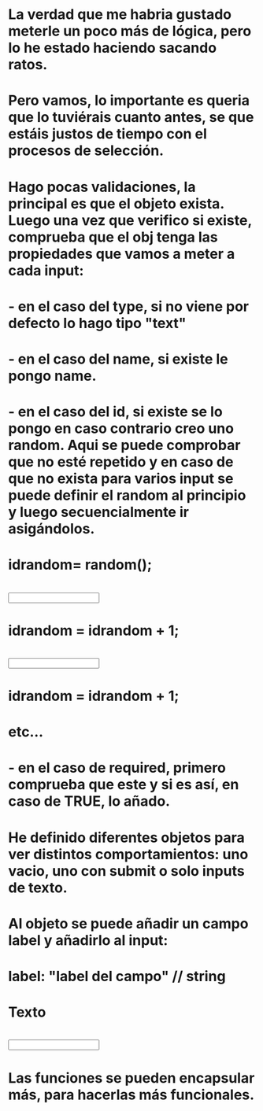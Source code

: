 # La verdad que me habria gustado meterle un poco más de lógica, pero lo he estado haciendo sacando ratos. 
# Pero vamos, lo importante es queria que lo tuviérais cuanto antes, se que estáis justos de tiempo con el procesos de selección. 
# 
# Hago pocas validaciones, la principal es que el objeto exista. Luego una vez que verifico si existe, comprueba que el obj tenga las propiedades que vamos a meter a cada input:
# 
# - en el caso del type, si no viene por defecto lo hago tipo "text"
# - en el caso del name, si existe le pongo name.
# - en el caso del id, si existe se lo pongo en caso contrario creo uno random. Aqui se puede comprobar que no esté repetido y en caso de que no exista para varios input se puede definir el random al principio y luego secuencialmente ir asigándolos.
# 
#   idrandom= random();
#   <input id="input'+ idrandom">
#   idrandom = idrandom + 1;
#   <input id="input'+ idrandom">
#   idrandom = idrandom + 1;
#   etc...
# 
# - en el caso de required, primero comprueba que este y si es así, en caso de TRUE, lo añado.
# 
# He definido diferentes objetos para ver distintos comportamientos: uno vacio, uno con submit o solo inputs de texto.
# 
# Al objeto se puede añadir un campo label y  añadirlo al input: 
#   label: "label del campo" // string
# 
#   <label for="nameInput"> Texto </label>
#   <input type="loquesea" name="nameInput" id="">
# 
# Las funciones se pueden encapsular más, para hacerlas más funcionales.
